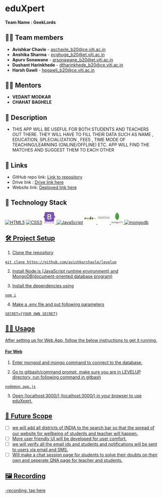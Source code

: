# **eduXpert**   


#### Team Name : **GeekLords**

## 👩‍💻 Team members

- **Avishkar Chavle** - aschavle_b20@ce.vjti.ac.in
- **Anshika Sharma** - pcghuge_b20@et.vjti.ac.in
- **Apurv Sonawane** - arsonawane_b20@et.vjti.ac.in
- **Dushant Harinkhede** - dtharinkhede_b20@ce.vjti.ac.in
- **Harsh Gawli** - hpgawli_b20@ce.vjti.ac.in

## 👨‍🏫 Mentors

- **VEDANT MODKAR**
- **CHAHAT BAGHELE**


## 📝 Description
* THIS APP WILL BE USEFUL FOR BOTH STUDENTS AND TEACHERS OUT THERE.
                      THEY WILL HAVE TO FILL THEIR DATA SUCH AS  NAME , EDUCATION, SPLECIALIZATION , FEES , TIME MODE OF TEACHING/LEARNING (ONLINE/OFFLINE) ETC.
                      APP WILL FIND THE MATCHES AND SUGGEST THEM TO EACH OTHER

## 🔗 Links

- GitHub repo link: [Link to repository](https://github.com/avishkarchavle/levelup)
- Drive link : [Drive link here](https://drive.google.com/drive/u/0/folders/1wDcqVdWMw1rKpB2OPjGDsReBXP0YjFWx)
- Website link: [Deployed link here](http://leveluppro.herokuapp.com/)

## 🤖 Technology Stack

<a href="https://www.w3.org/TR/html5/" title="HTML5"><img src="https://github.com/get-icon/geticon/raw/master/icons/html-5.svg" alt="HTML5" width="40px" height="40px"></a>
<a href="https://www.w3.org/TR/CSS/" title="CSS3"><img src="https://github.com/get-icon/geticon/raw/master/icons/css-3.svg" alt="CSS3" width="40px" height="40px"></a>
<a href="https://getbootstrap.com" target="_blank"> <img src="https://raw.githubusercontent.com/devicons/devicon/master/icons/bootstrap/bootstrap-plain-wordmark.svg" alt="bootstrap" width="40" height="40"/> </a>
<a href="https://developer.mozilla.org/en-US/docs/Web/JavaScript" title="JavaScript"><img src="https://github.com/get-icon/geticon/raw/master/icons/javascript.svg" alt="JavaScript" width="31px" height="31px"></a>
<a href="https://nodejs.org" target="_blank"> <img src="https://raw.githubusercontent.com/devicons/devicon/master/icons/nodejs/nodejs-original-wordmark.svg" alt="nodejs" width="40" height="40"/>
</a> <a href="https://expressjs.com" target="_blank"> <img src="https://raw.githubusercontent.com/devicons/devicon/master/icons/express/express-original-wordmark.svg" alt="express" width="40" height="40"/>
<a href="https://www.mongodb.com/" target="_blank"> <img src="https://raw.githubusercontent.com/devicons/devicon/master/icons/mongodb/mongodb-original-wordmark.svg" alt="mongodb" width="40" height="40"/>
<a href="http://www.passportjs.org/" target="_blank"> <img src="https://miro.medium.com/max/1400/1*B0ZueS6zQg_ZG2d-sxfVQA.jpeg" alt="mongodb" width="40" height="40"/>


## 🛠️ Project Setup

1. Clone the repository

```
git clone https://github.com/avishkarchavle/levelup
```

2. Install Node.js (JavaScript runtime environment) and MongoDB(document-oriented database program)

3. Install the dependencies using

```
npm i
```
4. Make a .env file and put following parameters

```
SECRET={YOUR OWN SECRET}
```

## 🏃‍♀️ Usage

After setting up for Web App, follow the below instructions to get it running.

#### For Web

1. Enter mongod and mongo command to connect to the database.

2. Go to gitbash/command prompt, make sure you are in LEVELUP directory, run following command in gitbash

```
nodemon app.js
```

3. Open  [localhost:3000/] (localhost:3000/) in your browser to use eduXpert.

## 🔮 Future Scope

- [ ] we will add all districts of INDIA to the search bar so that the spread of our website for wellbeing of students and teacher will happen.
- [ ] More user friendly UI will be developed for user comfort.
- [ ] we will verify all the email ids and students and notifications will be sent to users via email and SMS.
- [ ] Will make a chat session page for students to solve their doubts on their own and seperate QNA page for teacher and students.

## 🖼 Recording

-recording: [tap here](https://drive.google.com/file/d/1EWiXdlGpT8bXRLbhaH2s4HJ3ovP0b6nL/view?usp=sharing)

